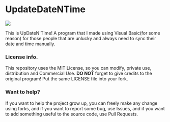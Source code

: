# UpdateDateNTime

  ![](https://github.com/retrozinndev/UpdateDateNTime/blob/master/UpdateDateNTime/Resources/logo.png?raw=true)
  
  This is UpDateN'Time! A program that I made using Visual Basic(for some reason) for 
  those people that are unlucky and always need to sync their date and time manually.

### License info.
  This repository uses the MIT License, so you can modify, private use, distribution and
  Commercial Use. **DO NOT** forget to give credits to the original program! Put the same
  LICENSE file into your fork.

### Want to help?
  If you want to help the project grow up, you can freely make any change using forks, 
  and if you want to report some bug, use Issues, and if you want to add something 
  useful to the source code, use Pull Requests.
